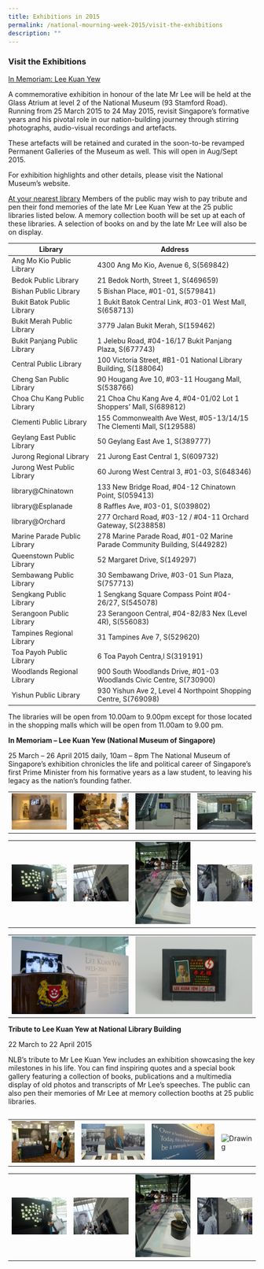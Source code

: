 ```yaml
---
title: Exhibitions in 2015
permalink: /national-mourning-week-2015/visit-the-exhibitions
description: ""
---
```

### Visit the Exhibitions

<u>In Memoriam: Lee Kuan Yew</u>

A commemorative exhibition in honour of the late Mr Lee will be held at the Glass Atrium at level 2 of the National Museum (93 Stamford Road). Running from 25 March 2015 to 24 May 2015, revisit Singapore’s formative years and his pivotal role in our nation-building journey through stirring photographs, audio-visual recordings and artefacts.

These artefacts will be retained and curated in the soon-to-be revamped Permanent Galleries of the Museum as well. This will open in Aug/Sept 2015.

For exhibition highlights and other details, please visit the National Museum’s website.

<u>At your nearest library</u>
Members of the public may wish to pay tribute and pen their fond memories of the late Mr Lee Kuan Yew at the 25 public libraries listed below. A memory collection booth will be set up at each of these libraries. A selection of books on and by the late Mr Lee will also be on display.


| **Library**      | **Address** |
| ----------- | ----------- |
| Ang Mo Kio Public Library      | 4300 Ang Mo Kio, Avenue 6, S(569842)       |
| Bedok Public Library   | 	21 Bedok North, Street 1, S(469659)        |
| Bishan Public Library      | 5 Bishan Place, #01-01, S(579841)       |
| Bukit Batok Public Library   | 1 Bukit Batok Central Link, #03-01 West Mall, S(658713)        |
| Bukit Merah Public Library      | 3779 Jalan Bukit Merah, S(159462)       |
| Bukit Panjang Public Library   | 1 Jelebu Road, #04-16/17 Bukit Panjang Plaza, S(677743)        |
| Central Public Library     | 100 Victoria Street, #B1-01 National Library Building, S(188064)       |
| Cheng San Public Library   | 90 Hougang Ave 10, #03-11 Hougang Mall, S(538766)        |
| Choa Chu Kang Public Library      | 21 Choa Chu Kang Ave 4, #04-01/02 Lot 1 Shoppers’ Mall, S(689812)       |
| Clementi Public Library   | 155 Commonwealth Ave West, #05-13/14/15 The Clementi Mall, S(129588)        |
| Geylang East Public Library      | 50 Geylang East Ave 1, S(389777)       |
| Jurong Regional Library   | 21 Jurong East Central 1, S(609732)        |
| Jurong West Public Library   | 	60 Jurong West Central 3, #01-03, S(648346)        |
| library@Chinatown      | 133 New Bridge Road, #04-12 Chinatown Point, S(059413)       |
| library@Esplanade   | 8 Raffles Ave, #03-01, S(039802)        |
| library@Orchard      | 277 Orchard Road, #03-12 / #04-11 Orchard Gateway, S(238858)       |
| Marine Parade Public Library   | 278 Marine Parade Road, #01-02 Marine Parade Community Building, S(449282)        |
| Queenstown Public Library      | 52 Margaret Drive, S(149297)       |
| Sembawang Public Library   | 30 Sembawang Drive, #03-01 Sun Plaza, S(757713)        |
| Sengkang Public Library      | 1 Sengkang Square Compass Point #04-26/27, S(545078)       |
| Serangoon Public Library   | 23 Serangoon Central, #04-82/83 Nex (Level 4R), S(556083)        |
| Tampines Regional Library   | 31 Tampines Ave 7, S(529620)        |
| Toa Payoh Public Library      | 	6 Toa Payoh Centra,l S(319191)       |
| Woodlands Regional Library   | 900 South Woodlands Drive, #01-03 Woodlands Civic Centre, S(730900)        |
| Yishun Public Library      | 930 Yishun Ave 2, Level 4 Northpoint Shopping Centre, S(769098) |


The libraries will be open from 10.00am to 9.00pm except for those located in the shopping malls which will be open from 11.00am to 9.00 
pm.

**In Memoriam – Lee Kuan Yew (National Museum of Singapore)**

25 March – 26 April 2015 daily, 10am – 8pm
The National Museum of Singapore’s exhibition chronicles the life and political career of Singapore’s first Prime Minister from his formative years as a law student, to leaving his legacy as the nation’s founding father.


<table><tbody><tr>
<td> <img style="width: 250px;" alt="Drawing" src="/images/In%20memoriam1.jpg"> </td>
<td> <img style="width: 250px;" alt="Drawing" src="/images/In%20memoriam2.jpg"> </td>
<td> <img style="width: 250px;" alt="Drawing" src="/images/In%20memoriam3.jpg"> </td>
<td> <img style="width: 250px;" alt="Drawing" src="/images/In%20memoriam4.jpg"> </td>
</tr></tbody></table>


<table><tbody><tr>
<td> <img style="width: 250px;" alt="Drawing" src="/images/In%20memoriam5.jpg"> </td>
<td> <img style="width: 250px;" alt="Drawing" src="/images/In%20memoriam%206.jpg"> </td>
<td> <img style="width: 250px;" alt="Drawing" src="/images/In%20memoriam%207.jpg"> </td>
<td> <img style="width: 250px;" alt="Drawing" src="/images/In%20memoriam8.jpg"> </td>
</tr></tbody></table>

<table><tbody><tr>
<td> <img style="width: 250px;" alt="Drawing" src="/images/In%20memoriam9.jpg"> </td>
<td> <img style="width: 250px;" alt="Drawing" src="/images/In%20memoriam10.jpg"> </td>
	</tr></tbody></table>


**Tribute to Lee Kuan Yew at National Library Building**

22 March to 22 April 2015

NLB’s tribute to Mr Lee Kuan Yew includes an exhibition showcasing the key milestones in his life. You can find inspiring quotes and a special book gallery featuring a collection of books, publications and a multimedia display of old photos and transcripts of Mr Lee’s speeches. The public can also pen their memories of Mr Lee at memory collection booths at 25 public libraries.
	
	

<table></table><table><tbody><tr>
<td> <img style="width: 250px;" alt="Drawing" src="/images/IM%20NLB1.jpg"> </td>
<td> <img style="width: 250px;" alt="Drawing" src="/images/IM%20NLB2.jpg"> </td>
<td> <img style="width: 250px;" alt="Drawing" src="/images/IM%20NLB3.jpg"> </td>
<td> <img style="width: 250px;" alt="Drawing"> </td>
</tr></tbody></table>


<table><tbody><tr>
<td> <img style="width: 250px;" alt="Drawing" src="/images/In%20memoriam5.jpg"> </td>
<td> <img style="width: 250px;" alt="Drawing" src="/images/In%20memoriam%206.jpg"> </td>
<td> <img style="width: 250px;" alt="Drawing" src="/images/In%20memoriam%207.jpg"> </td>
<td> <img style="width: 250px;" alt="Drawing" src="/images/In%20memoriam8.jpg"> </td>
</tr></tbody></table>